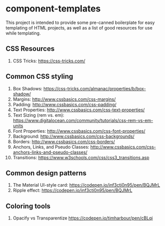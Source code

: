 # component-templates

This project is intended to provide some pre-canned boilerplate for easy templating of HTML projects, as well as a list of good resources for use while templating.

## CSS Resources
1. CSS Tricks: https://css-tricks.com/


## Common CSS styling 
1. Box Shadows: https://css-tricks.com/almanac/properties/b/box-shadow/
2. Margins: http://www.cssbasics.com/css-margins/
3. Padding: http://www.cssbasics.com/css-padding/
4. Text Properties: http://www.cssbasics.com/css-text-properties/
5. Text Sizing (rem vs. em): https://www.digitalocean.com/community/tutorials/css-rem-vs-em-units
6. Font Properties: http://www.cssbasics.com/css-font-properties/
7. Background: http://www.cssbasics.com/css-backgrounds/
8. Borders: http://www.cssbasics.com/css-borders/
9. Anchors, Links, and Pseudo Classes: http://www.cssbasics.com/css-anchors-links-and-pseudo-classes/
10. Transitions: https://www.w3schools.com/css/css3_transitions.asp

## Common design patterns
1. The Material UI-style card: https://codepen.io/inf3cti0n95/pen/BQJMrL
2. Ripple effect: https://codepen.io/inf3cti0n95/pen/BQJMrL

## Coloring tools
1. Opacify vs Transparentize https://codepen.io/timharbour/pen/cBLqi
